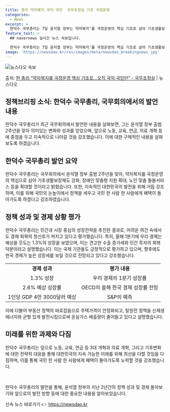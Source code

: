 ```yaml
---
title: 총리 약자복지 국익·국민  국무조정실 기조 국정운영
categories:
  - News
excerpt: >
  한덕수 국무총리는 7일 윤석열 정부는 약자복지'를 국정운영의 핵심 기조로 삼아 기초생활보장제도 강화, 장애인…
feature_text: >
  ## navernews 실시간 뉴스 속보입니다.

  한덕수 국무총리는 7일 윤석열 정부는 약자복지'를 국정운영의 핵심 기조로 삼아 기초생활보장제도 강화, 장애인…
image: 'https://newsdao.kr/res/images/meta/newsdao_breakingnews.jpg'
---
```


![뉴스다오 속보](https://newsdao.kr/res/images/meta/newsdao_breakingnews.jpg)

<p>출처: <a href="https://newsdao.kr/3747" rel="dofollow">한 총리 “약자복지를 국정운영 핵심 기조로…오직 국익·국민만”  - 국무조정실</a> | 뉴스다오</p>

<h2 data-ke-size="size26">정책브리핑 소식: 한덕수 국무총리, 국무회의에서의 발언 내용</h2>
<p data-ke-size="size16">한덕수 국무총리가 최근 국무회의에서 발언한 내용을 살펴보면, 그는 윤석열 정부 출범 2주년을 맞아 의미있는 변화와 성과를 얻었으며, 앞으로 노동, 교육, 연금, 의료 개혁 등에 중점을 두고 지속적으로 나아갈 것을 강조했습니다. 이에 대한 구체적인 내용을 살펴보도록 하겠습니다.</p>

<h2 data-ke-size="size24">한덕수 국무총리 발언 요약</h2>
<p data-ke-size="size16">한덕수 국무총리는 국무회의에서 윤석열 정부 출범 2주년을 맞아, 약자복지를 국정운영의 핵심으로 삼아 기초생활보장제도 강화, 장애인 맞춤형 지원 확대, 노인 맞춤 돌봄서비스 등을 확대할 것이라고 밝혔습니다. 또한, 지속적인 대한민국의 발전을 위해 거듭 강조하며, 이를 위해 국민의 눈높이에서 정책을 세우고 국민 한 사람 한 사람에게 혜택이 돌아가도록 하겠다고 강조하였습니다.</p>

<h2 data-ke-size="size24">정책 성과 및 경제 상황 평가</h2>
<p data-ke-size="size16">한덕수 국무총리는 민간과 시장 중심의 성장전략을 추진한 결과로, 어려운 여건 속에서도 경제 회복의 청신호가 켜지고 있다고 평가했습니다. 특히, 올해 1분기에 우리 경제는 예상을 웃도는 1.3%의 성장을 보였으며, 이는 견고한 수출 증가세와 민간 투자의 회복 덕분이라고 설명했습니다. 이는 국제 기관들도 긍정적으로 평가하고 있으며, 향후에도 한국 경제가 높은 성장세를 보일 것으로 전망되고 있다고 강조했습니다.</p>

<table>
	<tr>
		<td style="text-align: center; height: 17px;"><b>경제 성과</b></td>
		<td style="text-align: center; height: 17px;"><b>평가 내용</b></td>
	</tr>
	<tr>
		<td style="text-align: center; height: 17px;">1.3% 성장</td>
		<td style="text-align: center; height; 17px;">우리 경제의 1분기 성장률</td>
	</tr>
	<tr>
		<td style="text-align: center; height: 17px;">2.6% 예상 성장률</td>
		<td style="text-align: center; height: 17px;">OECD의 올해 한국 경제 성장률 전망</td>
	</tr>
	<tr>
		<td style="text-align: center; height: 17px;">1인당 GDP 4만 3000달러 예상</td>
		<td style="text-align: center; height: 17px;">S&P의 예측</td>
	</tr>
</table>

<p data-ke-size="size16">이에 더불어 부동산 정책의 바로잡음으로 주택가격이 안정화되고, 탈원전 정책을 신재생에너지와 균형 있게 발전시킴으로써 온실가스 배출량이 줄어들고 있다고 설명했습니다.</p>

<h2 data-ke-size="size24">미래를 위한 과제와 다짐</h2>
<p data-ke-size="size16">한덕수 국무총리는 앞으로 노동, 교육, 연금 등 3대 개혁과 의료 개혁, 그리고 기후변화에 대한 전략적 대응을 통해 대한민국의 지속 가능한 미래를 위해 최선을 다할 것임을 다짐하며, 이를 통해 국민 한 사람 한 사람에게 혜택이 돌아가도록 노력할 것을 강조했습니다.</p>
<p data-ke-size="size16">&nbsp;</p>
<p data-ke-size="size16">한덕수 국무총리의 발언을 통해, 윤석열 정부의 지난 2년간의 정책 성과 및 경제 돌아보기와 앞으로의 발전 방향 등에 대한 중요한 내용을 알아보았습니다.</p> 

신속 뉴스 바로가기 👉 <a href="https://newsdao.kr" rel="dofollow">https://newsdao.kr</a>


